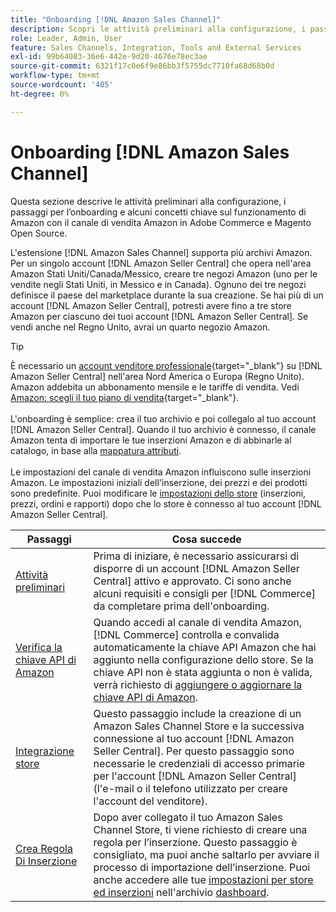 ```yaml
---
title: "Onboarding [!DNL Amazon Sales Channel]"
description: Scopri le attività preliminari alla configurazione, i passaggi di onboarding e come Amazon funziona con il Sales Channel Amazon in Adobe Commerce e Magento Open Source.
role: Leader, Admin, User
feature: Sales Channels, Integration, Tools and External Services
exl-id: 99b64083-36e6-442e-9d20-4676e78ec3ae
source-git-commit: 6321f17c0e6f9e86bb3f5755dc7710fa68d68b0d
workflow-type: tm+mt
source-wordcount: '405'
ht-degree: 0%

---
```


# Onboarding [!DNL Amazon Sales Channel]

Questa sezione descrive le attività preliminari alla configurazione, i passaggi per l’onboarding e alcuni concetti chiave sul funzionamento di Amazon con il canale di vendita Amazon in Adobe Commerce e Magento Open Source.

L&#39;estensione [!DNL Amazon Sales Channel] supporta più archivi Amazon. Per un singolo account [!DNL Amazon Seller Central] che opera nell&#39;area Amazon Stati Uniti/Canada/Messico, creare tre negozi Amazon (uno per le vendite negli Stati Uniti, in Messico e in Canada). Ognuno dei tre negozi definisce il paese del marketplace durante la sua creazione. Se hai più di un account [!DNL Amazon Seller Central], potresti avere fino a tre store Amazon per ciascuno dei tuoi account [!DNL Amazon Seller Central]. Se vendi anche nel Regno Unito, avrai un quarto negozio Amazon.

>[!TIP]
>
>È necessario un [account venditore professionale](https://sell.amazon.com/){target="_blank"} su [!DNL Amazon Seller Central] nell&#39;area Nord America o Europa (Regno Unito). Amazon addebita un abbonamento mensile e le tariffe di vendita. Vedi [Amazon: scegli il tuo piano di vendita](https://sell.amazon.com/pricing.html){target="_blank"}.<br><br>
>L&#39;onboarding è semplice: crea il tuo archivio e poi collegalo al tuo account [!DNL Amazon Seller Central].
>Quando il tuo archivio è connesso, il canale Amazon tenta di importare le tue inserzioni Amazon e di abbinarle al catalogo, in base alla [mappatura attributi](./attributes-view.md).<br><br>
>Le impostazioni del canale di vendita Amazon influiscono sulle inserzioni Amazon. Le impostazioni iniziali dell&#39;inserzione, dei prezzi e dei prodotti sono predefinite. Puoi modificare le [impostazioni dello store](./ob-store-review.md) (inserzioni, prezzi, ordini e rapporti) dopo che lo store è connesso al tuo account [!DNL Amazon Seller Central].

| Passaggi | Cosa succede |
|---------------------------------------------------------|-------------------------------------------------------------------------------------------------------------------------------------------------------------------------------------------------------------------------------------------------------------------------------------------------------------------------|
| [Attività preliminari](./amazon-pre-setup-tasks.md) | Prima di iniziare, è necessario assicurarsi di disporre di un account [!DNL Amazon Seller Central] attivo e approvato. Ci sono anche alcuni requisiti e consigli per [!DNL Commerce] da completare prima dell&#39;onboarding. |
| [Verifica la chiave API di Amazon](./amazon-verify-api-key.md) | Quando accedi al canale di vendita Amazon, [!DNL Commerce] controlla e convalida automaticamente la chiave API Amazon che hai aggiunto nella configurazione dello store. Se la chiave API non è stata aggiunta o non è valida, verrà richiesto di [aggiungere o aggiornare la chiave API di Amazon](./amazon-verify-api-key.md). |
| [Integrazione store](./store-integration.md) | Questo passaggio include la creazione di un Amazon Sales Channel Store e la successiva connessione al tuo account [!DNL Amazon Seller Central]. Per questo passaggio sono necessarie le credenziali di accesso primarie per l&#39;account [!DNL Amazon Seller Central] (l&#39;e-mail o il telefono utilizzato per creare l&#39;account del venditore). |
| [Crea Regola Di Inserzione](./ob-create-listing-rule.md) | Dopo aver collegato il tuo Amazon Sales Channel Store, ti viene richiesto di creare una regola per l’inserzione. Questo passaggio è consigliato, ma puoi anche saltarlo per avviare il processo di importazione dell’inserzione. Puoi anche accedere alle tue [impostazioni per store ed inserzioni](./ob-store-review.md) nell&#39;archivio [dashboard](./amazon-store-dashboard.md). |
